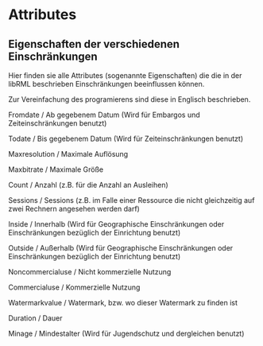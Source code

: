 # Attributes
## Eigenschaften der verschiedenen Einschränkungen

Hier finden sie alle Attributes (sogenannte Eigenschaften) die die in der libRML beschrieben Einschränkungen beeinflussen können. 

Zur Vereinfachung des programierens sind diese in Englisch beschrieben. 

Fromdate / Ab gegebenem Datum (Wird für Embargos und Zeiteinschränkungen benutzt)

Todate / Bis gegebenem Datum (Wird für Zeiteinschränkungen benutzt)

Maxresolution / Maximale Auflösung

Maxbitrate / Maximale Größe

Count / Anzahl (z.B. für die Anzahl an Ausleihen)

Sessions / Sessions (z.B. im Falle einer Ressource die nicht gleichzeitig auf zwei Rechnern angesehen werden darf)

Inside / Innerhalb (Wird für Geographische Einschränkungen oder Einschränkungen bezüglich der Einrichtung benutzt)

Outside / Außerhalb (Wird für Geographische Einschränkungen oder Einschränkungen bezüglich der Einrichtung benutzt)

Noncommercialuse / Nicht kommerzielle Nutzung

Commercialuse / Kommerzielle Nutzung

Watermarkvalue / Watermark, bzw. wo dieser Watermark zu finden ist

Duration / Dauer

Minage / Mindestalter (Wird für Jugendschutz und dergleichen benutzt)